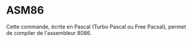 # ASM86
Cette commande, écrite en Pascal (Turbo Pascal ou Free Pacsal), permet de compiler de l'assembleur 8086.
